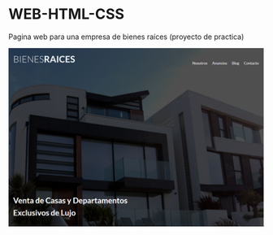 # WEB-HTML-CSS
Pagina web para una empresa de bienes raíces (proyecto de practica)

![alt text](https://github.com/damianeromeo/WEB-HTML-CSS/blob/732d67cf1f0c6fc914982a53706cd468600371dd/img/Captura%20de%20pantalla%202021-08-01%20000433.png)
